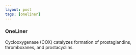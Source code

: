 ```yaml
---
layout: post
tags: [oneliner]
---
```



### OneLiner

Cyclooxygenase (COX) catalyzes formation of prostaglandins, thromboxanes, and prostacyclins.
